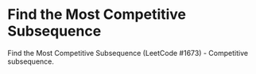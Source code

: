# Find the Most Competitive Subsequence

Find the Most Competitive Subsequence (LeetCode #1673) - Competitive subsequence.
